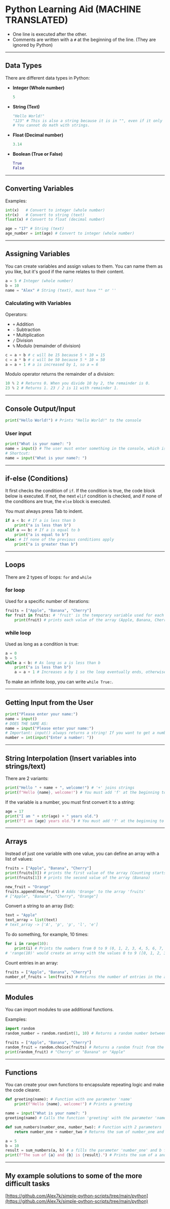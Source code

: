 # Python Learning Aid (MACHINE TRANSLATED)

- One line is executed after the other.
- Comments are written with a `#` at the beginning of the line. (They are ignored by Python)

---

## Data Types

There are different data types in Python:

- **Integer (Whole number)**

    ```python
    5
    ```

- **String (Text)**

    ```python
    "Hello World!"
    "123" # This is also a string because it is in "", even if it only contains numbers
    # You cannot do math with strings.
    ```

- **Float (Decimal number)**

    ```python
    3.14
    ```

- **Boolean (True or False)**

    ```python
    True
    False
    ```

---

## Converting Variables

Examples:

```python
int(x)   # Convert to integer (whole number)
str(x)   # Convert to string (text)
float(x) # Convert to float (decimal number)

age = "17" # String (text)
age_number = int(age) # Convert to integer (whole number)
```

---

## Assigning Variables

You can create variables and assign values to them. You can name them as you like, but it's good if the name relates to their content.

```python
a = 5 # Integer (whole number)
b = 10
name = "Alex" # String (text), must have "" or ''
```

### Calculating with Variables

Operators:

- `+`  Addition
- `-`  Subtraction
- `*`  Multiplication
- `/`  Division
- `%`  Modulo (remainder of division)

```python
c = a + b # c will be 15 because 5 + 10 = 15
c = a * b # c will be 50 because 5 * 10 = 50
a = a + 1 # a is increased by 1, so a = 6
```

Modulo operator returns the remainder of a division:

```python
10 % 2 # Returns 0. When you divide 10 by 2, the remainder is 0.
23 % 2 # Returns 1. 23 / 2 is 11 with remainder 1.
```

---

## Console Output/Input

```python
print("Hello World!") # Prints "Hello World!" to the console
```

### User input

```python
print("What is your name?: ")
name = input() # The user must enter something in the console, which is then stored in the variable 'name'
# Shortcut:
name = input("What is your name?: ")
```

---

## if-else (Conditions)

It first checks the condition of `if`. If the condition is true, the code block below is executed. If not, the next `elif` condition is checked, and if none of the conditions are true, the `else` block is executed.

You must always press Tab to indent.

```python
if a < b: # If a is less than b
    print("a is less than b")
elif a == b: # If a is equal to b
    print("a is equal to b")
else: # If none of the previous conditions apply
    print("a is greater than b")
```

---

## Loops

There are 2 types of loops: `for` and `while`

### for loop

Used for a specific number of iterations:

```python
fruits = ["Apple", "Banana", "Cherry"]
for fruit in fruits: # 'fruit' is the temporary variable used for each element in the array 'fruits'
    print(fruit) # prints each value of the array (Apple, Banana, Cherry)
```

### while loop

Used as long as a condition is true:

```python
a = 0
b = 5
while a < b: # As long as a is less than b
    print("a is less than b")
    a = a + 1 # Increases a by 1 so the loop eventually ends, otherwise it would be an infinite loop
```

To make an infinite loop, you can write `while True:`.

---

## Getting Input from the User

```python
print("Please enter your name:")
name = input()
# DOES THE SAME AS:
name = input("Please enter your name:")
# Important: input() always returns a string! If you want to get a number (integer), do e.g.:
number = int(input("Enter a number: "))
```

---

## String Interpolation (Insert variables into strings/text)

There are 2 variants:

```python
print("Hello " + name + ", welcome!") # '+' joins strings
print(f"Hello {name}, welcome!") # You must add 'f' at the beginning to insert variables with {}
```

If the variable is a number, you must first convert it to a string:

```python
age = 17
print("I am " + str(age) + " years old.")
print(f"I am {age} years old.") # You must add 'f' at the beginning to insert variables with {}
```

---

## Arrays

Instead of just one variable with one value, you can define an array with a list of values:

```python
fruits = ["Apple", "Banana", "Cherry"]
print(fruits[0]) # prints the first value of the array (Counting starts at 0) (Apple)
print(fruits[1]) # prints the second value of the array (Banana)

new_fruit = "Orange"
fruits.append(new_fruit) # Adds 'Orange' to the array 'fruits'
# ["Apple", "Banana", "Cherry", "Orange"]
```

Convert a string to an array (list):

```python
text = "Apple"
text_array = list(text)
# text_array -> ['A', 'p', 'p', 'l', 'e']
```

To do something, for example, 10 times:

```python
for i in range(10):
    print(i) # Prints the numbers from 0 to 9 (0, 1, 2, 3, 4, 5, 6, 7, 8, 9)
# 'range(10)' would create an array with the values 0 to 9 ([0, 1, 2, 3, 4, 5, 6, 7, 8, 9]).
```

Count entries in an array:

```python
fruits = ["Apple", "Banana", "Cherry"]
number_of_fruits = len(fruits) # Returns the number of entries in the array 'fruits' (3 in this case)
```

---

## Modules

You can import modules to use additional functions.

Examples:

```python
import random
random_number = random.randint(1, 10) # Returns a random number between 1 and 10

fruits = ["Apple", "Banana", "Cherry"]
random_fruit = random.choice(fruits) # Returns a random fruit from the array 'fruits'
print(random_fruit) # "Cherry" or "Banana" or "Apple"
```

---

## Functions

You can create your own functions to encapsulate repeating logic and make the code clearer.

```python
def greeting(name): # Function with one parameter 'name'
    print(f"Hello {name}, welcome!") # Prints a greeting

name = input("What is your name?: ")
greeting(name) # Calls the function 'greeting' with the parameter 'name'

def sum_numbers(number_one, number_two): # Function with 2 parameters 'number_one' and 'number_two'
    return number_one + number_two # Returns the sum of number_one and number_two

a = 5
b = 10
result = sum_numbers(a, b) # a fills the parameter 'number_one' and b fills the parameter 'number_two'
print(f"The sum of {a} and {b} is {result}.") # Prints the sum of a and b
```

---

## My example solutions to some of the more difficult tasks

[https://github.com/Alex7k/simple-python-scripts/tree/main/python](https://github.com/Alex7k/simple-python-scripts/tree/main/python)
